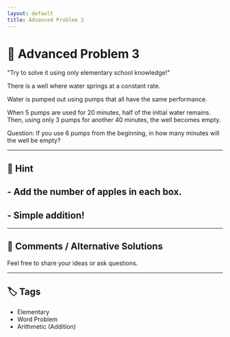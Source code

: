 ```yaml
---
layout: default
title: Advanced Problem 3
---
```


# 🧮 Advanced Problem 3

"Try to solve it using only elementary school knowledge!"

There is a well where water springs at a constant rate.

Water is pumped out using pumps that all have the same performance.

When 5 pumps are used for 20 minutes, half of the initial water remains.
Then, using only 3 pumps for another 40 minutes, the well becomes empty.

Question:
If you use 6 pumps from the beginning, in how many minutes will the well be empty?

---

## 📝 Hint

## - Add the number of apples in each box.
## - Simple addition!

---

## 💬 Comments / Alternative Solutions

Feel free to share your ideas or ask questions.

---

## 🏷 Tags

- Elementary 
- Word Problem  
- Arithmetic (Addition)

